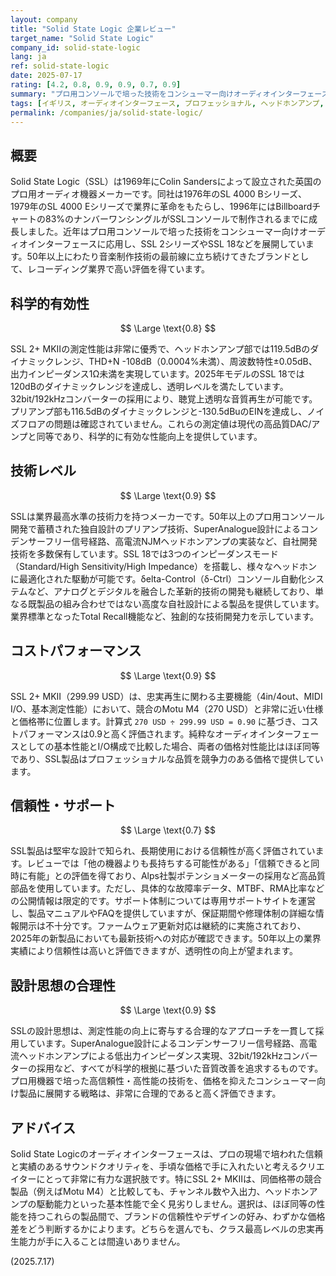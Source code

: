 ```yaml
---
layout: company
title: "Solid State Logic 企業レビュー"
target_name: "Solid State Logic"
company_id: solid-state-logic
lang: ja
ref: solid-state-logic
date: 2025-07-17
rating: [4.2, 0.8, 0.9, 0.9, 0.7, 0.9]
summary: "プロ用コンソールで培った技術をコンシューマー向けオーディオインターフェースに応用。クラス最高レベルの測定性能と信頼性を、競争力のある価格で実現している。"
tags: [イギリス, オーディオインターフェース, プロフェッショナル, ヘッドホンアンプ, ミキシングコンソール]
permalink: /companies/ja/solid-state-logic/
---
```

## 概要

Solid State Logic（SSL）は1969年にColin Sandersによって設立された英国のプロ用オーディオ機器メーカーです。同社は1976年のSL 4000 Bシリーズ、1979年のSL 4000 Eシリーズで業界に革命をもたらし、1996年にはBillboardチャートの83%のナンバーワンシングルがSSLコンソールで制作されるまでに成長しました。近年はプロ用コンソールで培った技術をコンシューマー向けオーディオインターフェースに応用し、SSL 2シリーズやSSL 18などを展開しています。50年以上にわたり音楽制作技術の最前線に立ち続けてきたブランドとして、レコーディング業界で高い評価を得ています。

## 科学的有効性

$$ \Large \text{0.8} $$

SSL 2+ MKIIの測定性能は非常に優秀で、ヘッドホンアンプ部では119.5dBのダイナミックレンジ、THD+N -108dB（0.0004%未満）、周波数特性±0.05dB、出力インピーダンス1Ω未満を実現しています。2025年モデルのSSL 18では120dBのダイナミックレンジを達成し、透明レベルを満たしています。32bit/192kHzコンバーターの採用により、聴覚上透明な音質再生が可能です。プリアンプ部も116.5dBのダイナミックレンジと-130.5dBuのEINを達成し、ノイズフロアの問題は確認されていません。これらの測定値は現代の高品質DAC/アンプと同等であり、科学的に有効な性能向上を提供しています。

## 技術レベル

$$ \Large \text{0.9} $$

SSLは業界最高水準の技術力を持つメーカーです。50年以上のプロ用コンソール開発で蓄積された独自設計のプリアンプ技術、SuperAnalogue設計によるコンデンサーフリー信号経路、高電流NJMヘッドホンアンプの実装など、自社開発技術を多数保有しています。SSL 18では3つのインピーダンスモード（Standard/High Sensitivity/High Impedance）を搭載し、様々なヘッドホンに最適化された駆動が可能です。δelta-Control（δ-Ctrl）コンソール自動化システムなど、アナログとデジタルを融合した革新的技術の開発も継続しており、単なる既製品の組み合わせではない高度な自社設計による製品を提供しています。業界標準となったTotal Recall機能など、独創的な技術開発力を示しています。

## コストパフォーマンス

$$ \Large \text{0.9} $$

SSL 2+ MKII（299.99 USD）は、忠実再生に関わる主要機能（4in/4out、MIDI I/O、基本測定性能）において、競合のMotu M4（270 USD）と非常に近い仕様と価格帯に位置します。計算式 `270 USD ÷ 299.99 USD = 0.90` に基づき、コストパフォーマンスは0.9と高く評価されます。純粋なオーディオインターフェースとしての基本性能とI/O構成で比較した場合、両者の価格対性能比はほぼ同等であり、SSL製品はプロフェッショナルな品質を競争力のある価格で提供しています。

## 信頼性・サポート

$$ \Large \text{0.7} $$

SSL製品は堅牢な設計で知られ、長期使用における信頼性が高く評価されています。レビューでは「他の機器よりも長持ちする可能性がある」「信頼できると同時に有能」との評価を得ており、Alps社製ポテンショメーターの採用など高品質部品を使用しています。ただし、具体的な故障率データ、MTBF、RMA比率などの公開情報は限定的です。サポート体制については専用サポートサイトを運営し、製品マニュアルやFAQを提供していますが、保証期間や修理体制の詳細な情報開示は不十分です。ファームウェア更新対応は継続的に実施されており、2025年の新製品においても最新技術への対応が確認できます。50年以上の業界実績により信頼性は高いと評価できますが、透明性の向上が望まれます。

## 設計思想の合理性

$$ \Large \text{0.9} $$

SSLの設計思想は、測定性能の向上に寄与する合理的なアプローチを一貫して採用しています。SuperAnalogue設計によるコンデンサーフリー信号経路、高電流ヘッドホンアンプによる低出力インピーダンス実現、32bit/192kHzコンバーターの採用など、すべてが科学的根拠に基づいた音質改善を追求するものです。プロ用機器で培った高信頼性・高性能の技術を、価格を抑えたコンシューマー向け製品に展開する戦略は、非常に合理的であると高く評価できます。

## アドバイス

Solid State Logicのオーディオインターフェースは、プロの現場で培われた信頼と実績のあるサウンドクオリティを、手頃な価格で手に入れたいと考えるクリエイターにとって非常に有力な選択肢です。特にSSL 2+ MKIIは、同価格帯の競合製品（例えばMotu M4）と比較しても、チャンネル数や入出力、ヘッドホンアンプの駆動能力といった基本性能で全く見劣りしません。選択は、ほぼ同等の性能を持つこれらの製品間で、ブランドの信頼性やデザインの好み、わずかな価格差をどう判断するかによります。どちらを選んでも、クラス最高レベルの忠実再生能力が手に入ることは間違いありません。

(2025.7.17)